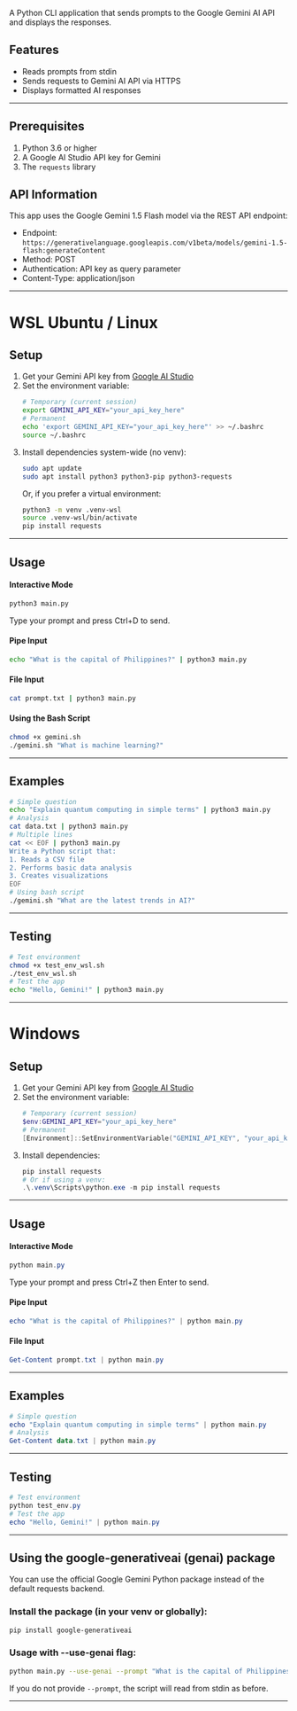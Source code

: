A Python CLI application that sends prompts to the Google Gemini AI API and displays the responses.

## Features

- Reads prompts from stdin
- Sends requests to Gemini AI API via HTTPS
- Displays formatted AI responses

---

## Prerequisites

1. Python 3.6 or higher
2. A Google AI Studio API key for Gemini
3. The `requests` library

## API Information

This app uses the Google Gemini 1.5 Flash model via the REST API endpoint:
- Endpoint: `https://generativelanguage.googleapis.com/v1beta/models/gemini-1.5-flash:generateContent`
- Method: POST
- Authentication: API key as query parameter
- Content-Type: application/json

---

# WSL Ubuntu / Linux 
## Setup

1. Get your Gemini API key from [Google AI Studio](https://makersuite.google.com/app/apikey)
2. Set the environment variable:
   ```bash
   # Temporary (current session)
   export GEMINI_API_KEY="your_api_key_here"
   # Permanent
   echo 'export GEMINI_API_KEY="your_api_key_here"' >> ~/.bashrc
   source ~/.bashrc
   ```
3. Install dependencies system-wide (no venv):
   ```bash
   sudo apt update
   sudo apt install python3 python3-pip python3-requests
   ```
   Or, if you prefer a virtual environment:
   ```bash
   python3 -m venv .venv-wsl
   source .venv-wsl/bin/activate
   pip install requests
   ```

---

## Usage

#### Interactive Mode
```bash
python3 main.py
```
Type your prompt and press Ctrl+D to send.

#### Pipe Input
```bash
echo "What is the capital of Philippines?" | python3 main.py
```

#### File Input
```bash
cat prompt.txt | python3 main.py
```

#### Using the Bash Script
```bash
chmod +x gemini.sh
./gemini.sh "What is machine learning?"
```

---

## Examples
```bash
# Simple question
echo "Explain quantum computing in simple terms" | python3 main.py
# Analysis
cat data.txt | python3 main.py
# Multiple lines
cat << EOF | python3 main.py
Write a Python script that:
1. Reads a CSV file
2. Performs basic data analysis
3. Creates visualizations
EOF
# Using bash script
./gemini.sh "What are the latest trends in AI?"
```

---

##  Testing
```bash
# Test environment
chmod +x test_env_wsl.sh
./test_env_wsl.sh
# Test the app
echo "Hello, Gemini!" | python3 main.py
```

---
# Windows
##  Setup

1. Get your Gemini API key from [Google AI Studio](https://makersuite.google.com/app/apikey)
2. Set the environment variable:
   ```powershell
   # Temporary (current session)
   $env:GEMINI_API_KEY="your_api_key_here"
   # Permanent
   [Environment]::SetEnvironmentVariable("GEMINI_API_KEY", "your_api_key_here", "User")
   ```
3. Install dependencies:
   ```powershell
   pip install requests
   # Or if using a venv:
   .\.venv\Scripts\python.exe -m pip install requests
   ```

---

## Usage

#### Interactive Mode
```powershell
python main.py
```
Type your prompt and press Ctrl+Z then Enter to send.

#### Pipe Input
```powershell
echo "What is the capital of Philippines?" | python main.py
```

#### File Input
```powershell
Get-Content prompt.txt | python main.py
```

---

## Examples
```powershell
# Simple question
echo "Explain quantum computing in simple terms" | python main.py
# Analysis
Get-Content data.txt | python main.py
```

---

## Testing
```powershell
# Test environment
python test_env.py
# Test the app
echo "Hello, Gemini!" | python main.py
```

---

## Using the google-generativeai (genai) package

You can use the official Google Gemini Python package instead of the default requests backend.

### Install the package (in your venv or globally):
```sh
pip install google-generativeai
```

### Usage with --use-genai flag:
```sh
python main.py --use-genai --prompt "What is the capital of Philippines?"
```

If you do not provide `--prompt`, the script will read from stdin as before.

---


